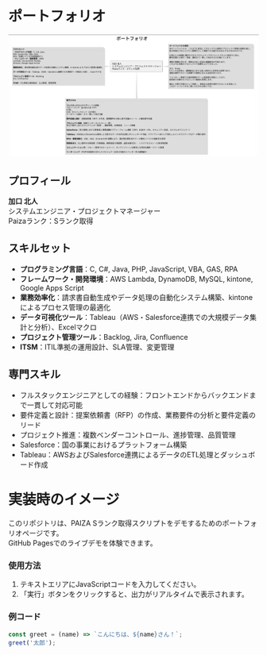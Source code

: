 # ポートフォリオ

![ポートフォリオの目的](assets/portfolio_diagram.png)

## プロフィール
**加口 北人**  
システムエンジニア・プロジェクトマネージャー  
Paizaランク：Sランク取得

## スキルセット
- **プログラミング言語**：C, C#, Java, PHP, JavaScript, VBA, GAS, RPA
- **フレームワーク・開発環境**：AWS Lambda, DynamoDB, MySQL, kintone, Google Apps Script
- **業務効率化**：請求書自動生成やデータ処理の自動化システム構築、kintoneによるプロセス管理の最適化
- **データ可視化ツール**：Tableau（AWS・Salesforce連携での大規模データ集計と分析）、Excelマクロ
- **プロジェクト管理ツール**：Backlog, Jira, Confluence
- **ITSM**：ITIL準拠の運用設計、SLA管理、変更管理

## 専門スキル
- フルスタックエンジニアとしての経験：フロントエンドからバックエンドまで一貫して対応可能
- 要件定義と設計：提案依頼書（RFP）の作成、業務要件の分析と要件定義のリード
- プロジェクト推進：複数ベンダーコントロール、進捗管理、品質管理
- Salesforce：国の事業におけるプラットフォーム構築
- Tableau：AWSおよびSalesforce連携によるデータのETL処理とダッシュボード作成

# 実装時のイメージ

このリポジトリは、PAIZA Sランク取得スクリプトをデモするためのポートフォリオページです。  
GitHub Pagesでのライブデモを体験できます。

### 使用方法

1. テキストエリアにJavaScriptコードを入力してください。
2. 「実行」ボタンをクリックすると、出力がリアルタイムで表示されます。

### 例コード

```javascript
const greet = (name) => `こんにちは、${name}さん！`;
greet('太郎');

